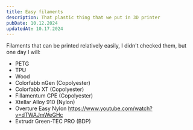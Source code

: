 ```yaml
---
title: Easy filaments
description: That plastic thing that we put in 3D printer
pubDate: 10.12.2024
updatedAt: 10.17.2024
---
```

Filaments that can be printed relatively easily, I didn't checked them, but one day I will:
- PETG
- TPU
- Wood
- Colorfabb nGen (Copolyester)
- Colorfabb XT (Copolyester)
- Fillamentum CPE (Copolyester)
- Xtellar Alloy 910 (Nylon)
- Overture Easy Nylon https://www.youtube.com/watch?v=dTWAJmWeGHc
- Extrudr Green-TEC PRO (BDP)